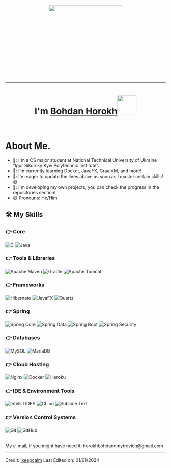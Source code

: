 <p align="center">
  <img src="https://miro.medium.com/max/2048/1*OohqW5DGh9CQS4hLY5FXzA.png" height="230"/>
</p>
<hr>
<h1 align="center">I'm <a href="https://t.me/ikeepcalm">Bohdan Horokh<a><img src="https://github.com/ikeepcalm/ikeepcalm/blob/505ba69aed2c82b03e2384fdfee9ef8731e9ff36/wave.gif" width="60px"/></h1>
<Br>
<h1>About Me.</h1>

- 🏫: I'm a CS major student at National Technical University of Ukraine
“Igor Sikorsky Kyiv Polytechnic Institute”.
- 🌱: I’m currently learning Docker, JavaFX, GraalVM, and more!
- 🤔: I'm eager to update the lines above as soon as I master certain skills! 😅
- 📎: I'm developing my own projects, you can check the progress in the repositories section!
- 😄  Pronouns: He/Him


## 🛠️ My Skills

### 👉 Core
![C](https://img.shields.io/badge/c-%2300599C.svg?style=for-the-badge&logo=c&logoColor=white)
![Java](https://img.shields.io/badge/Java-FFFFFF.svg?style=for-the-badge&logo=OpenJDK&logoColor=black)
  
### 👉 Tools & Libraries
![Apache Maven](https://img.shields.io/badge/Apache%20Maven-C71A36?style=for-the-badge&logo=Apache%20Maven&logoColor=white)
![Gradle](https://img.shields.io/badge/Gradle-02303A.svg?style=for-the-badge&logo=Gradle&logoColor=white)
![Apache Tomcat](https://img.shields.io/badge/apache%20tomcat-%23F8DC75.svg?style=for-the-badge&logo=apache-tomcat&logoColor=black)

### 👉 Frameworks
![Hibernate](https://img.shields.io/badge/Hibernate-59666C?style=for-the-badge&logo=Hibernate&logoColor=white)
![JavaFX](https://img.shields.io/badge/javafx-%23ED8B00.svg?style=for-the-badge&logo=openjdk&logoColor=white)
![Quartz](https://img.shields.io/badge/quartz-%23ED8B00.svg?style=for-the-badge&logo=openjdk&logoColor=white)
  
### 👉 Spring
  
![Spring Core](https://img.shields.io/badge/Spring%20Core-%236DB33F.svg?style=for-the-badge&logo=spring&logoColor=white)
![Spring Data](https://img.shields.io/badge/Spring%20Data-6DB33F.svg?style=for-the-badge&logo=spring&logoColor=white)
![Spring Boot](https://img.shields.io/badge/Spring%20Boot-6DB33F.svg?style=for-the-badge&logo=spring-boot&logoColor=white)
![Spring Security](https://img.shields.io/badge/Spring%20Security-6DB33F.svg?style=for-the-badge&logo=Spring-Security&logoColor=white)


### 👉 Databases
![MySQL](https://img.shields.io/badge/mysql-%2300f.svg?style=for-the-badge&logo=mysql&logoColor=white)
![MariaDB](https://img.shields.io/badge/MariaDB-003545?style=for-the-badge&logo=mariadb&logoColor=white)

### 👉 Cloud Hosting
![Nginx](https://img.shields.io/badge/nginx-%23009639.svg?style=for-the-badge&logo=nginx&logoColor=white)
![Docker](https://img.shields.io/badge/docker-%230db7ed.svg?style=for-the-badge&logo=docker&logoColor=white)
![Heroku](https://img.shields.io/badge/heroku-%23430098.svg?style=for-the-badge&logo=heroku&logoColor=white)
  
### 👉 IDE & Environment Tools
![IntelliJ IDEA](https://img.shields.io/badge/IntelliJIDEA-000000.svg?style=for-the-badge&logo=intellij-idea&logoColor=white)
![CLion](https://img.shields.io/badge/CLion-black?style=for-the-badge&logo=clion&logoColor=white)
![Sublime Text](https://img.shields.io/badge/sublime_text-%23575757.svg?style=for-the-badge&logo=sublime-text&logoColor=important)
  
### 👉 Version Control Systems
![Git](https://img.shields.io/badge/git-%23F05033.svg?style=for-the-badge&logo=git&logoColor=white)
![GitHub](https://img.shields.io/badge/github-%23121011.svg?style=for-the-badge&logo=github&logoColor=white)  

  
<Br>  
  My e-mail, if you might have need it: horokhbohdandmytrovich@gmail.com
<Br>

------

Credit: [ikeepcalm](https://github.com/ikeepcalm)
Last Edited on: 01/01/2024
